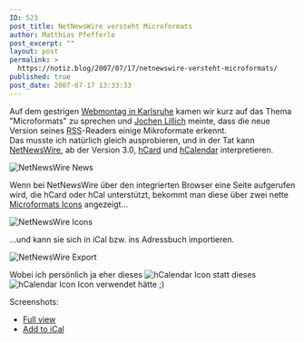 ```yaml
---
ID: 523
post_title: NetNewsWire versteht Microformats
author: Matthias Pfefferle
post_excerpt: ""
layout: post
permalink: >
  https://notiz.blog/2007/07/17/netnewswire-versteht-microformats/
published: true
post_date: 2007-07-17 13:33:33
---
```

Auf dem gestrigen <a href="http://www.webmontag.de/doku.php?id=karlsruhe">Webmontag in Karlsruhe</a> kamen wir kurz auf das Thema "Microformats" zu sprechen und <a href="http://blog.jochen-lillich.de/">Jochen Lillich</a> meinte, dass die neue Version seines <abbr title="Really Simple Syndication">RSS</abbr>-Readers einige Mikroformate erkennt.<br>
Das musste ich natürlich gleich ausprobieren, und in der Tat kann <a href="http://www.newsgator.com/Individuals/NetNewsWire/">NetNewsWire</a>, ab der Version 3.0, <a href="http://microformats.org/wiki/hCard">hCard</a> und <a href="http://microformats.org/wiki/hCalendar">hCalendar</a> interpretieren.

<img class="aligncenter" src="https://notiz.blog/wp-content/uploads/2007/07/netnewswire-news.jpg" alt="NetNewsWire News">

Wenn bei NetNewsWire über den integrierten Browser eine Seite aufgerufen wird, die hCard oder hCal unterstützt, bekommt man diese über zwei nette <a href="http://microformats.org/wiki/icons">Microformats Icons</a> angezeigt...

<img class="aligncenter" src="https://notiz.blog/wp-content/uploads/2007/07/netnewswire-icons.jpg" alt="NetNewsWire Icons">

...und kann sie sich in iCal bzw. ins Adressbuch importieren.

<img class="aligncenter" src="https://notiz.blog/wp-content/uploads/2007/07/netnewswire-add.jpg" alt="NetNewsWire Export">

Wobei ich persönlich ja eher dieses <img src="http://farm1.static.flickr.com/217/515843744_57bd70fdf5_o.png" alt="hCalendar Icon" style="border: none;"> statt dieses <img src="https://notiz.blog/wp-content/uploads/2007/07/icon-hcalendar.png" alt="hCalendar Icon" style="border: none;"> Icon verwendet hätte ;)

Screenshots:

<ul>
<li><a href="http://www.flickr.com/photos/pfefferle/836939084/">Full view</a></li>
<li><a href="http://www.flickr.com/photos/pfefferle/836937520/">Add to iCal</a></li>
</ul>